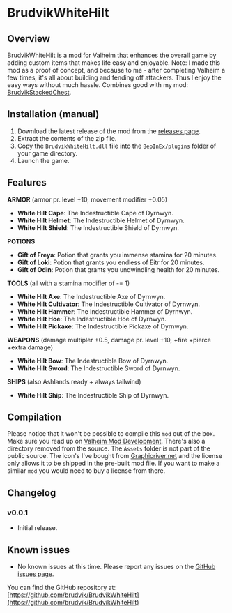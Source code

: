 # BrudvikWhiteHilt

## Overview

BrudvikWhiteHilt is a mod for Valheim that enhances the overall game by adding custom items that makes life easy and enjoyable. Note: I made this mod as a proof of concept, and because to me - after completing Valheim a few times, it's all about building and fending off attackers. Thus I enjoy the easy ways without much hassle. Combines good with my mod: [BrudvikStackedChest](https://github.com/brudvik/BrudvikStackedChest).

## Installation (manual)

1. Download the latest release of the mod from the [releases page](https://github.com/brudvik/BrudvikWhiteHilt/releases).
2. Extract the contents of the zip file.
3. Copy the `BrudvikWhiteHilt.dll` file into the `BepInEx/plugins` folder of your game directory.
4. Launch the game.

## Features

**ARMOR** (armor pr. level +10, movement modifier +0.05)
- **White Hilt Cape**: The Indestructible Cape of Dyrnwyn.
- **White Hilt Helmet**: The Indestructible Helmet of Dyrnwyn.
- **White Hilt Shield**: The Indestructible Shield of Dyrnwyn.

**POTIONS**
- **Gift of Freya**: Potion that grants you immense stamina for 20 minutes.
- **Gift of Loki**: Potion that grants you endless of Eitr for 20 minutes.
- **Gift of Odin**: Potion that grants you undwindling health for 20 minutes. 

**TOOLS** (all with a stamina modifier of -= 1)
- **White Hilt Axe**: The Indestructible Axe of Dyrnwyn.
- **White Hilt Cultivator**: The Indestructible Cultivator of Dyrnwyn.
- **White Hilt Hammer**: The Indestructible Hammer of Dyrnwyn.
- **White Hilt Hoe**: The Indestructible Hoe of Dyrnwyn.
- **White Hilt Pickaxe**: The Indestructible Pickaxe of Dyrnwyn.

**WEAPONS** (damage multipler +0.5, damage pr. level +10, +fire +pierce +extra damage)
- **White Hilt Bow**: The Indestructible Bow of Dyrnwyn.
- **White Hilt Sword**: The Indestructible Sword of Dyrnwyn.

**SHIPS** (also Ashlands ready + always tailwind)
- **White Hilt Ship**: The Indestructible Ship of Dyrnwyn.

## Compilation

Please notice that it won't be possible to compile this `mod` out of the box. Make sure you read up on [Valheim Mod Development](https://github.com/Valheim-Modding/JotunnModStub).
There's also a directory removed from the source. The `Assets` folder is not part of the public source. The icon's I've bought from [Graphicriver.net](https://graphicriver.net/item/rpg-potion-icons/24972053) and
the license only allows it to be shipped in the pre-built mod file. If you want to make a similar `mod` you would need to buy a license from there.

## Changelog

### v0.0.1

- Initial release.

## Known issues

- No known issues at this time. Please report any issues on the [GitHub issues page](https://github.com/brudvik/BrudvikWhiteHilt/issues).

You can find the GitHub repository at: [https://github.com/brudvik/BrudvikWhiteHilt](https://github.com/brudvik/BrudvikWhiteHilt)
